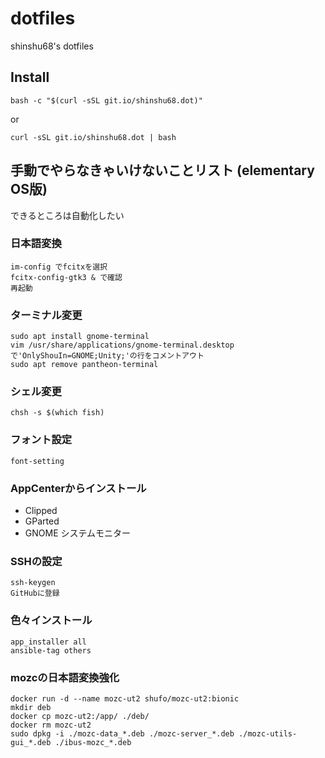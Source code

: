 # dotfiles
shinshu68's dotfiles

## Install
```shell
bash -c "$(curl -sSL git.io/shinshu68.dot)"
```

or

```shell
curl -sSL git.io/shinshu68.dot | bash
```

## 手動でやらなきゃいけないことリスト (elementary OS版)
できるところは自動化したい

### 日本語変換
```shell
im-config でfcitxを選択
fcitx-config-gtk3 & で確認
再起動
```

### ターミナル変更
```shell
sudo apt install gnome-terminal
vim /usr/share/applications/gnome-terminal.desktop で'OnlyShouIn=GNOME;Unity;'の行をコメントアウト
sudo apt remove pantheon-terminal
```

### シェル変更
```shell
chsh -s $(which fish)
```

### フォント設定
```shell
font-setting
```

### AppCenterからインストール
- Clipped
- GParted
- GNOME システムモニター

### SSHの設定
```shell
ssh-keygen
GitHubに登録
```

### 色々インストール
```shell
app_installer all
ansible-tag others
```

### mozcの日本語変換強化
```shell
docker run -d --name mozc-ut2 shufo/mozc-ut2:bionic
mkdir deb
docker cp mozc-ut2:/app/ ./deb/
docker rm mozc-ut2
sudo dpkg -i ./mozc-data_*.deb ./mozc-server_*.deb ./mozc-utils-gui_*.deb ./ibus-mozc_*.deb
```
